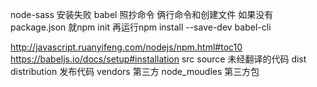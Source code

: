 
node-sass 安装失败  babel
照抄命令  俩行命令和创建文件
如果没有package.json
就npm init  再运行npm install --save-dev babel-cli

http://javascript.ruanyifeng.com/nodejs/npm.html#toc10
https://babeljs.io/docs/setup#installation
src source 未经翻译的代码
dist distribution 发布代码
vendors  第三方
node_moudles 第三方包
